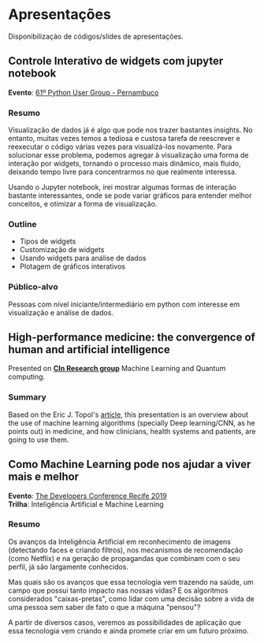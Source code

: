 # Apresentações
Disponibilização de códigos/slides de apresentações.

## Controle Interativo de widgets com jupyter notebook
**Evento**: [61º Python User Group - Pernambuco](http://pycon.pug.pe/LXI/)

### Resumo
Visualização de dados já é algo que pode nos trazer bastantes insights. No entanto, muitas vezes temos a tediosa e custosa tarefa de reescrever e reexecutar o código várias vezes para visualizá-los novamente. Para solucionar esse problema, podemos agregar à visualização uma forma de interação por widgets, tornando o processo mais dinâmico, mais fluido, deixando tempo livre para concentrarmos no que realmente interessa.

Usando o Jupyter notebook, irei mostrar algumas formas de interação bastante interessantes, onde se pode variar gráficos para entender melhor conceitos, e otimizar a forma de visualização.

### Outline
- Tipos de widgets
- Customização de widgets
- Usando widgets para análise de dados
- Plotagem de gráficos interativos

### Público-alvo
Pessoas com nível iniciante/intermediário em python com interesse em visualização e análise de dados.

## High-performance medicine: the convergence of human and artificial intelligence
Presented on [**CIn Research group**](https://github.com/adjs/am-cq) Machine Learning and Quantum computing.
### Summary
Based on the Eric J. Topol's [article](https://www.nature.com/articles/s41591-018-0300-7), this presentation is an overview about the use of machine learning algorithms (specially Deep learning/CNN, as he points out) in medicine, and how clinicians, health systems and patients, are going to use them.

## Como Machine Learning pode nos ajudar a viver mais e melhor
**Evento**: [The Developers Conference Recife 2019](http://www.thedevelopersconference.com.br/tdc/2019/recife/trilhas) <br>
**Trilha**: Inteligência Artificial e Machine Learning

### Resumo
Os avanços da Inteligência Artificial em reconhecimento de imagens (detectando faces e criando filtros), nos mecanismos de recomendação (como Netflix) e na geração de propagandas que combinam com o seu perfil, já são largamente conhecidos.

Mas quais são os avanços que essa tecnologia vem trazendo na saúde, um campo que possui tanto impacto nas nossas vidas? E os algoritmos considerados "caixas-pretas", como lidar com uma decisão sobre a vida de uma pessoa sem saber de fato o que a máquina "pensou"?

A partir de diversos casos, veremos as possibilidades de aplicação que essa tecnologia vem criando e ainda promete criar em um futuro próximo.

